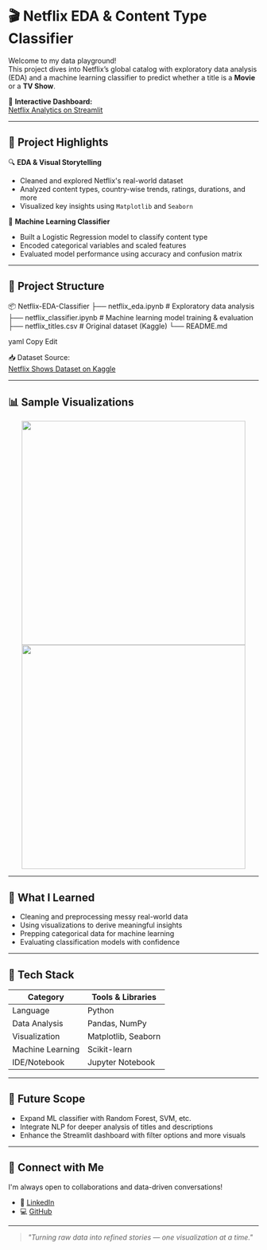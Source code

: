 # 🎬 Netflix EDA & Content Type Classifier

Welcome to my data playground!  
This project dives into Netflix’s global catalog with exploratory data analysis (EDA) and a machine learning classifier to predict whether a title is a **Movie** or a **TV Show**.

🔗 **Interactive Dashboard:**  
[Netflix Analytics on Streamlit](https://netflix-analytics-dashboard.streamlit.app/)

---

## 📌 Project Highlights

🔍 **EDA & Visual Storytelling**
- Cleaned and explored Netflix's real-world dataset
- Analyzed content types, country-wise trends, ratings, durations, and more
- Visualized key insights using `Matplotlib` and `Seaborn`

🤖 **Machine Learning Classifier**
- Built a Logistic Regression model to classify content type
- Encoded categorical variables and scaled features
- Evaluated model performance using accuracy and confusion matrix

---

## 📁 Project Structure

📦 Netflix-EDA-Classifier
├── netflix_eda.ipynb # Exploratory data analysis
├── netflix_classifier.ipynb # Machine learning model training & evaluation
├── netflix_titles.csv # Original dataset (Kaggle)
└── README.md

yaml
Copy
Edit

📥 Dataset Source:  
[Netflix Shows Dataset on Kaggle](https://www.kaggle.com/datasets/shivamb/netflix-shows)

---

## 📊 Sample Visualizations

<div align="center">
  <img src="https://github.com/user-attachments/assets/e48ede7f-afae-4093-9bd4-ac8340a667fe" width="450"/>
  <img src="https://github.com/user-attachments/assets/36f0222d-dcb5-490a-a1f5-7ed561cca85b" width="450"/>
</div>

---

## 🧠 What I Learned

- Cleaning and preprocessing messy real-world data
- Using visualizations to derive meaningful insights
- Prepping categorical data for machine learning
- Evaluating classification models with confidence

---

## 🧰 Tech Stack

| Category        | Tools & Libraries                                   |
|----------------|-----------------------------------------------------|
| Language        | Python                                              |
| Data Analysis   | Pandas, NumPy                                       |
| Visualization   | Matplotlib, Seaborn                                 |
| Machine Learning| Scikit-learn                                        |
| IDE/Notebook    | Jupyter Notebook                                    |

---

## 🚀 Future Scope

- Expand ML classifier with Random Forest, SVM, etc.
- Integrate NLP for deeper analysis of titles and descriptions
- Enhance the Streamlit dashboard with filter options and more visuals

---

## 💬 Connect with Me

I'm always open to collaborations and data-driven conversations!

- 💼 [LinkedIn](https://linkedin.com/in/sai-sharmi-gade-55710828b)  
- 💻 [GitHub](https://github.com/Sai-sharmi-gade)

---

> *"Turning raw data into refined stories — one visualization at a time."*
